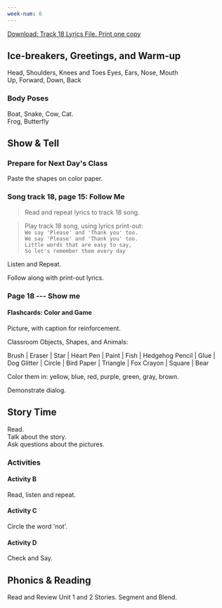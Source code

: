 ```yaml
---
week-num: 6
---
```


<a class="button" href="https://drive.google.com/open?id=0B2udwoaMmP7hNk9lMm83RGhNUU0">Download: Track 18 Lyrics File. Print one copy</a>

## Ice-breakers, Greetings, and Warm-up

Head, Shoulders, Knees and Toes  Eyes, Ears, Nose, Mouth  
Up, Forward, Down, Back

### Body Poses

Boat, Snake, Cow, Cat.  
Frog, Butterfly

## Show & Tell

### Prepare for Next Day's Class

Paste the shapes on color paper.

### Song track 18, page 15: Follow Me

> Read and repeat lyrics to track 18 song.

> Play track 18 song, using lyrics print-out:  
> `We say 'Please' and 'Thank you' too.`  
> `We say 'Please' and 'Thank you' too.`  
> `Little words that are easy to say,`  
> `So let's remember them every day`

Listen and Repeat.

Follow along with print-out lyrics.

### Page 18 --- Show me

#### Flashcards: Color and Game

Picture, with caption for reinforcement.

Classroom Objects, Shapes, and Animals:

Brush | Eraser | Star | Heart
Pen | Paint | Fish | Hedgehog
Pencil | Glue | Dog
Glitter | Circle | Bird
Paper | Triangle | Fox
Crayon | Square | Bear


Color them in: yellow, blue, red, purple, green, gray, brown.

Demonstrate dialog.

## Story Time

Read.  
Talk about the story.  
Ask questions about the pictures.  

### Activities

#### Activity B

Read, listen and repeat.

#### Activity C

Circle the word 'not'.

#### Activity D

Check and Say.

## Phonics & Reading

Read and Review Unit 1 and 2 Stories.
Segment and Blend.




